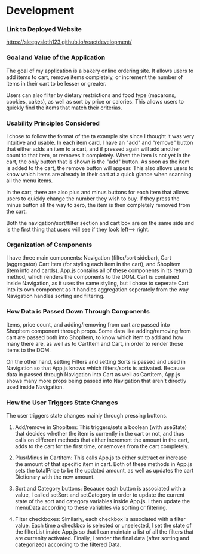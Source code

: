 # Development

### Link to Deployed Website
https://sleepysloth123.github.io/reactdevelopment/ 

### Goal and Value of the Application
The goal of my application is a bakery online ordering site. It allows users
to add items to cart, remove items completely, or increment the number of items
in their cart to be lesser or greater. 

Users can also filter by dietary restrictions and food type (macarons, cookies,
cakes), as well as sort by price or calories. This allows users to quickly find
the items that match their criterias. 

### Usability Principles Considered

I chose to follow the format of the ta example site since I thought it was very
intuitive and usable. In each item card, I have an "add" and "remove" button
that either adds an item to a cart, and if pressed again will add another count
to that item, or removes it completely. When the item is not yet in the cart, 
the only button that is shown is the "add" button. As soon as the item is added
to the cart, the remove button will appear. This also allows users to know 
which items are already in their cart at a quick glance when scanning all the 
menu items. 

In the cart, there are also plus and minus buttons for each item that allows
users to quickly change the number they wish to buy. If they press the minus
button all the way to zero, the item is then completely removed from the cart. 

Both the navigation/sort/filter section and cart box are on the same side and is
the first thing that users will see if they look left--> right. 

### Organization of Components

I have three main components: Navigation (filter/sort sidebar), Cart (aggregator)
Cart Item (for styling each item in the cart),
and ShopItem (item info and cards). App.js contains all of these components
in its return() method, which renders the components to the DOM. Cart is contained
inside Navigation, as it uses the same styling, but I chose to seperate Cart into
its own component as it handles aggregation seperately from the way Navigation
handles sorting and filtering. 

### How Data is Passed Down Through Components

Items, price count, and adding/removing from cart are passed into ShopItem 
component through props. Some data like adding/removing from cart are passed both into
ShopItem, to know which item to add and how many there are, as well as to CartItem
and Cart, in order to render those items to the DOM. 

On the other hand, setting Filters and setting Sorts is passed and used in 
Navigation so that App.js knows which filters/sorts is activated. Because data
in passed through Navigation into Cart as well as CartItem, App.js shows
many more props being passed into Navigation that aren't directly used inside
Navigation.

### How the User Triggers State Changes

The user triggers state changes mainly through pressing buttons. 

1. Add/remove in ShopItem: 
    This triggers/sets a boolean (with useState) that decides whether the item
    is currently in the cart or not, and thus calls on different methods that
    either increment the amount in the cart, adds to the cart for the first time,
    or removes from the cart completely. 

2. Plus/Minus in CartItem:
    This calls App.js to either subtract or increase the amount of that specific
    item in cart. Both of these methods in App.js sets the totalPrice to be the
    updated amount, as well as updates the cart Dictionary with the new amount. 

3. Sort and Category buttons:
    Because each button is associated with a value, I called setSort and setCategory
    in order to update the current state of the sort and category variables
    inside App.js. I then update the menuData according to these variables via
    sorting or filtering.

4. Filter checkboxes:
    Similarly, each checkbox is associated with a filter value. Each time a checkbox
    is selected or unselected, I set the state of the filterList inside App.js
    so that I can maintain a list of all the filters that are currenlty activated. 
    Finally, I render the final data (after sorting and categorized) according
    to the filtered Data. 

